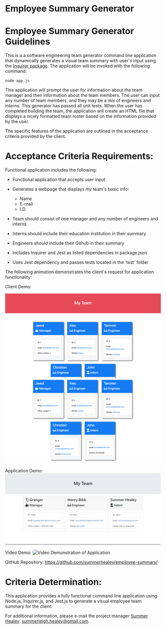 # Employee Summary Generator
  

# Employee Summary Generator Guidelines

This is a a software engineering team generator command line application that dynamically generates a visual team summary with user's input using the [Inquirer package](https://www.npmjs.com/package/inquirer). The application will be invoked with the following command:

```
node app.js
```
This application will prompt the user for information about the team manager and then information about the team members. The user can input any number of team members, and they may be a mix of engineers and interns. This generator has passed all unit tests. When the user has completed building the team, the application will create an HTML file that displays a nicely formatted team roster based on the information provided by the user. 

The specific features of the application are outlined in the acceptance criteria provided by the client. 

# Acceptance Criteria Requirements:

Functional application includes the following:

* Functional application that accepts user input

* Generates a webpage that displays my team's basic info: 

    * Name
    * E-mail
    * I.D.

* Team should consist of one manager and any number of engineers and interns 

* Interns should include their education institution in their summary

* Engineers should include their Github in their summary

* Includes Inquirer and Jest as listed dependencies in package.json

* Uses Jest dependency and passes tests located in the 'test' folder  

The following animation demonstrates the client's request for application functionality:

Client Demo:

![Employee Summary Image #1](./assets/images/10-OOP-homework-demo-1.png)
![Employee Summary Image #2](./assets/images/10-OOP-homework-demo-2.png)

Application Demo: 
![Deployed Application Screenshot](./assets/images/employeeSummary.jpg)

Video Demo:
![Video Demonstration of Application](https://drive.google.com/file/d/1seF-hg-FnG3xnGFsyl_ATBg5TJiC36MW/view)

GitHub Repository: https://github.com/summerhealey/employee-summary/ 

# Criteria Determination: 

This application provides a fully functional command line application using Node.js, Inquirer.js, and Jest.js to generate a visual employee team summary for the client. 

For additional information, please e-mail the project manager [Summer Healey](https://github.com/summerhealey/): summerleigh.healey@gmail.com.

